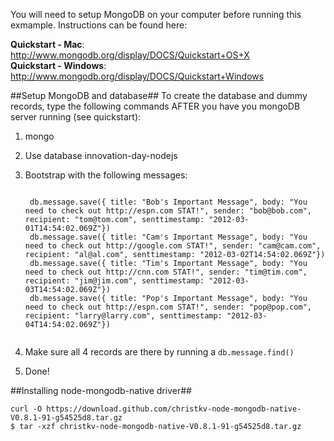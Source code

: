 
You will need to setup MongoDB on your computer before running this exmample.  Instructions can be found here:

**Quickstart - Mac**: http://www.mongodb.org/display/DOCS/Quickstart+OS+X   
**Quickstart - Windows**: http://www.mongodb.org/display/DOCS/Quickstart+Windows

##Setup MongoDB and database##
To create the database and dummy records, type the following commands AFTER you have you mongoDB server running (see quickstart):

1. mongo
2. Use database innovation-day-nodejs
3. Bootstrap with the following messages:  

	<pre><code>
	db.message.save({ title: "Bob's Important Message", body: "You need to check out http://espn.com STAT!", sender: "bob@bob.com", recipient: "tom@tom.com", senttimestamp: "2012-03-01T14:54:02.069Z"})      
	db.message.save({ title: "Cam's Important Message", body: "You need to check out http://google.com STAT!", sender: "cam@cam.com", recipient: "al@al.com", senttimestamp: "2012-03-02T14:54:02.069Z"})     
	db.message.save({ title: "Tim's Important Message", body: "You need to check out http://cnn.com STAT!", sender: "tim@tim.com", recipient: "jim@jim.com", senttimestamp: "2012-03-03T14:54:02.069Z"})   
	db.message.save({ title: "Pop's Important Message", body: "You need to check out http://espn.com STAT!", sender: "pop@pop.com", recipient: "larry@larry.com", senttimestamp: "2012-03-04T14:54:02.069Z"})   
	</code></pre>

4. Make sure all 4 records are there by running a <code>db.message.find()</code>
5. Done!

##Installing node-mongodb-native driver##

    curl -O https://download.github.com/christkv-node-mongodb-native-V0.8.1-91-g54525d8.tar.gz
    $ tar -xzf christkv-node-mongodb-native-V0.8.1-91-g54525d8.tar.gz